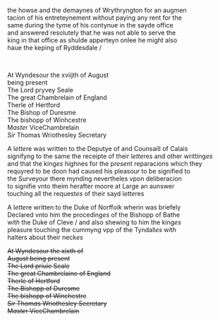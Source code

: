 ---
---
<div><div><p>the howse and the demaynes of Wrythryngton for an augmen
		<br />tac<i>i</i>on of his entreteynement w<i>i</i>t<i>h</i>out paying any rent for the
		<br />same during the tyme of his contynue in the sayde office
		<br />and answered resolutely that he was not able to serve the
		<br />king in that office as shulde app<i>er</i>teyn onlee he might also
		<br />haue the keping of Ryddesdale /
	</p>
<br /></div>
   <div>
      <p>
		At Wyndesour the xviijth of August
		<br />being present
		<br />The Lord pryvey Seale
		<br />The great Chambrelain of England
		<br />Therle of Hertford
		<br />The Bishop of Duresme
		<br />The bishopp of Winhcestre
		<br />M<i>aste</i>r ViceChambrelain
		<br />S<i>ir</i> Thomas Wriothesley Secretary
	</p>
      <p>
		A l<i>ette</i>re was written to the Deputye of and Counsaill of Calais
		<br />signifyng to the same the receipte of their l<i>ette</i>res and other writting<i>es</i>
		<br />and that the king<i>es</i> highnes for the p<i>rese</i>nt reparac<i>i</i>ons which they
		<br />requyred to be doon had caused his pleaso<i>ur</i> to be signified to 
		<br />the Surveyour there mynding nevertheles vpon deliberac<i>i</i>on
		<br />to signifie vnto theim herafter moore at Large an aunswer
		<br />touching all the request<i>es</i> of their sayd l<i>ette</i>res
	</p>
      <p>
		A l<i>ette</i>re written to the Duke of Norff<i>olk</i> wherin was briefely
		<br />Declared vnto him the proceding<i>es</i> of the Bishopp of Bathe
		<br />w<i>i</i>t<i>h</i> the Duke of Cleve / and also shewing to him the king<i>es</i>
		<br />pleasure touching the cummyng vpp of the Tyndall<i>es</i> w<i>i</i>t<i>h</i>
		<br />halters about their neck<i>es</i>
	</p>
      <p>
		<del>
			At Wyndesour the xixth of
			<br />August being present
			<br />The Lord priuie Seale
			<br />The great Chambrelaine of England
			<br />Therle of Hertford
			<br />The Bishopp of Duresme 
			<br />The bishopp of Winchestre
			<br />S<i>ir</i> Thom<i>a</i>s Wriothesley Secretary
			<br />M<i>aste</i>r ViceChambrelain
		</del>
	</p>
	</div></div>